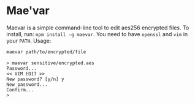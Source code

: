 # Mae'var

Maevar is a simple command-line tool to edit aes256 encrypted files.
To install, run: `npm install -g maevar`.
You need to have `openssl` and `vim` in your `PATH`.
Usage:

```sh
maevar path/to/encrypted/file
```

```
> maevar sensitive/encrypted.aes 
Password...
<< VIM EDIT >>
New password? [y/n] y
New password... 
Confirm... 
>
```
